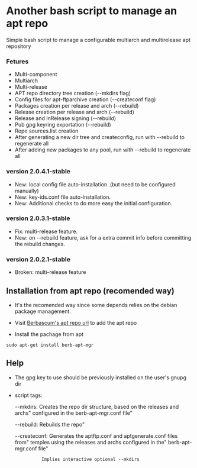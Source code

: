 # Another bash script to manage an apt repo
Simple bash script to manage a configurable multiarch and multirelease apt repository

### Fetures
- Multi-component
- Multiarch
- Multi-release
- APT repo directory tree creation (--mkdirs flag)
- Config files for apt-ftparchive creation (--createconf flag)
- Packages creation per release and arch (--rebuild)
- Release creation per release and arch (--rebuild)
- Release and InRelease signing (--rebuild)
- Pub gpg keyring exportation (--rebuild)
- Repo sources.list creation
- After generating a new dir tree and createconfig,  run with --rebuild to regenerate all
- After adding new packages to any pool, run with --rebuild to regenerate all

### version 2.0.4.1-stable
- New: local config file auto-installation .(but need to be configured manually)
- New: key-ids.conf file auto-installation.
- New: Additional checks to do more easy the initial configuration.

### version 2.0.3.1-stable
- Fix: multi-release feature.
- New: on --rebuild feature, ask for a extra commit info before committing the rebuild changes.

### version 2.0.2.1-stable
- Broken: multi-release feature

## Installation from apt repo (recomended way)
* It's the recomended way since some depends relies on the debian package management.

* Visit [Berbascum's apt repo url](https://github.com/berbascum/berb-apt-git-repo) to add the apt repo

* Install the pachage from apt
```
sudo apt-get install berb-apt-mgr
```

## Help
* The gpg key to use should be previously installed on the user's gnupg dir

* script tags:

  --mkdirs:     Creates the repo dir structure, based on the releases and archs"
                configured in the berb-apt-mgr.conf file"

  --rebuild:    Rebuilds the repo"

  --createconf: Generates the aptftp.conf and aptgenerate.conf files from"
                temples using the releases and archs configured in the"
                berb-apt-mgr.conf file"

                Implies interactive optional --mkdirs
                
